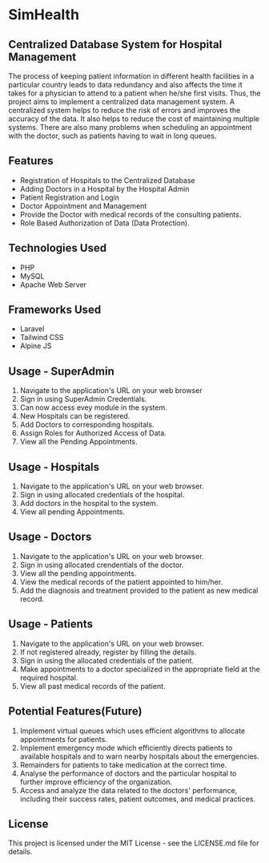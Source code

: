 # SimHealth
## Centralized Database System for Hospital Management

The process of keeping patient information in different health facilities in a particular
country leads to data redundancy and also affects the time it takes for a physician to attend to a
patient when he/she first visits. Thus, the project aims to implement a centralized data management
system. A centralized system helps to reduce the risk of errors and improves the accuracy of the
data. It also helps to reduce the cost of maintaining multiple systems. There are also many
problems when scheduling an appointment with the doctor, such as patients having to wait in
long queues.

## Features
* Registration of Hospitals to the Centralized Database
* Adding Doctors in a Hospital by the Hospital Admin
* Patient Registration and Login
* Doctor Appointment and Management
* Provide the Doctor with medical records of the consulting patients.
* Role Based Authorization of Data (Data Protection).

## Technologies Used
* PHP
* MySQL
* Apache Web Server

## Frameworks Used
* Laravel
* Tailwind CSS
* Alpine JS

## Usage - SuperAdmin
1. Navigate to the application's URL on your web browser
2. Sign in using SuperAdmin Credentials.
3. Can now access evey module in the system.
4. New Hospitals can be registered.
5. Add Doctors to corresponding hospitals.
6. Assign Roles for Authorized Access of Data.
7. View all the Pending Appointments.

## Usage - Hospitals
1. Navigate to the application's URL on your web browser.
2. Sign in using allocated credentials of the hospital.
3. Add doctors in the hospital to the system.
4. View all pending Appointments.


## Usage - Doctors
1. Navigate to the application's URL on your web browser.
2. Sign in using allocated crendentials of the doctor.
3. View all the pending appointments.
4. View the medical records of the patient appointed to him/her.
5. Add the diagnosis and treatment provided to the patient as new medical record.

## Usage - Patients
1. Navigate to the application's URL on your web browser.
2. If not registered already, register by filling the details.
3. Sign in using the allocated credentials of the patient.
4. Make appointments to a doctor specialized in the appropriate field at the required hospital.
5. View all past medical records of the patient.

## Potential Features(Future)
1. Implement virtual queues which uses efficient algorithms to allocate appointments for patients.
2. Implement emergency mode which efficiently directs patients to available hospitals and to warn nearby hospitals about the emergencies.
3. Remainders for patients to take medication at the correct time.
4. Analyse the performance of doctors and the particular hospital to further improve efficiency of the organization.
5. Access and analyze the data related to the doctors' performance, including their success rates, patient outcomes, and medical practices.

## License
This project is licensed under the MIT License - see the LICENSE.md file for details.

